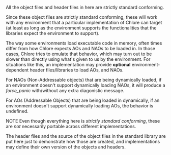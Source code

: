 All the object files and header files in here are strictly standard conforming.

Since these object files are strictly standard conforming, these will work with any environment that a particular implementation of Chlore can target (at least as long as the environment supports the functionalities that the libraries expect the environment to support).

The way some environments load executable code in memory, often times differ from how Chlore expects AOs and NAOs to be loaded in. In those cases, Chlore tries to emulate that behavior, which may turn out to be slower than directly using what's given to us by the environment. For situations like this, an implementation may provide **optional** environment-dependent header files/libraries to load AOs, and NAOs.

For NAOs (Non-Addressable objects) that are being dynamically loaded, if an environment doesn't support dynamically loading NAOs, it will produce a *force_panic* with/without any extra diagonistic message.

For AOs (Addressable Objects) that are being loaded in dynamically, if an environment doesn't support dynamically loading AOs, the behavior is undefined.

NOTE Even though everything here is *strictly standard conforming*, these are *not* necessarily portable across different implementations.

The header files and the source of the object files in the standard library are put here just to demonstrate how those are created, and implementations may define their own version of the objects and headers.
